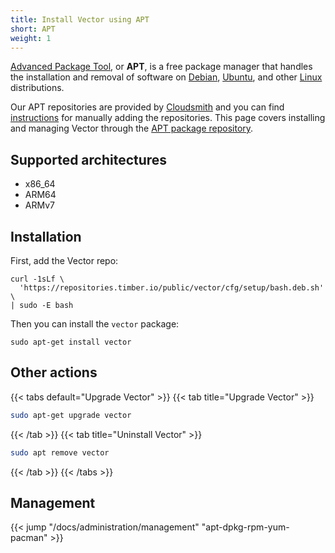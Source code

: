 ```yaml
---
title: Install Vector using APT
short: APT
weight: 1
---
```


[Advanced Package Tool][apt], or **APT**, is a free package manager that handles the installation and removal of software on [Debian], [Ubuntu], and other [Linux] distributions.

Our APT repositories are provided by [Cloudsmith] and you can find [instructions][repos] for manually adding the repositories. This page covers installing and managing Vector through the [APT package repository][apt].

## Supported architectures

* x86_64
* ARM64
* ARMv7

## Installation

First, add the Vector repo:

```shell
curl -1sLf \
  'https://repositories.timber.io/public/vector/cfg/setup/bash.deb.sh' \
| sudo -E bash
```

Then you can install the `vector` package:

```shell
sudo apt-get install vector
```

## Other actions

{{< tabs default="Upgrade Vector" >}}
{{< tab title="Upgrade Vector" >}}

```bash
sudo apt-get upgrade vector
```

{{< /tab >}}
{{< tab title="Uninstall Vector" >}}

```bash
sudo apt remove vector
```

{{< /tab >}}
{{< /tabs >}}

## Management

{{< jump "/docs/administration/management" "apt-dpkg-rpm-yum-pacman" >}}

[apt]: https://en.wikipedia.org/wiki/APT_(software)
[cloudsmith]: https://cloudsmith.io/~timber/repos/vector/packages
[debian]: https://debian.org
[linux]: https://linux.org
[repos]: https://cloudsmith.io/~timber/repos/vector/setup/#formats-deb
[ubuntu]: https://ubuntu.com
